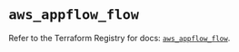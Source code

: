 # `aws_appflow_flow`

Refer to the Terraform Registry for docs: [`aws_appflow_flow`](https://registry.terraform.io/providers/hashicorp/aws/5.83.1/docs/resources/appflow_flow).
